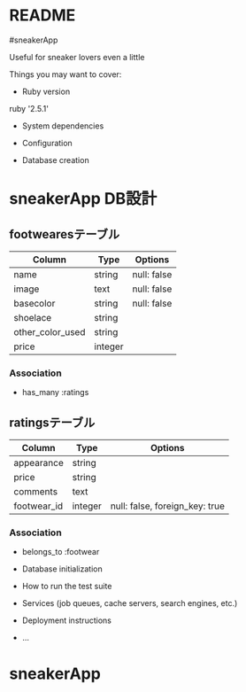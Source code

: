 # README

#sneakerApp

Useful for sneaker lovers even a little

Things you may want to cover:

* Ruby version

ruby '2.5.1'

* System dependencies

* Configuration

* Database creation

# sneakerApp DB設計

## footwearesテーブル

|Column|Type|Options|
|------|----|-------|
|name|string|null: false|
|image|text|null: false|
|basecolor|string|null: false|
|shoelace|string||
|other_color_used|string||
|price|integer||

### Association

- has_many :ratings

## ratingsテーブル

|Column|Type|Options|
|------|----|-------|
|appearance|string||
|price|string||
|comments|text||
|footwear_id|integer|null: false, foreign_key: true|

### Association

- belongs_to :footwear

* Database initialization

* How to run the test suite

* Services (job queues, cache servers, search engines, etc.)

* Deployment instructions

* ...
# sneakerApp
